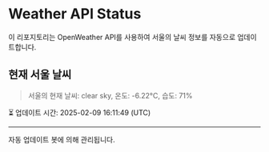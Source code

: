 
# Weather API Status

이 리포지토리는 OpenWeather API를 사용하여 서울의 날씨 정보를 자동으로 업데이트합니다.

## 현재 서울 날씨
> 서울의 현재 날씨: clear sky, 온도: -6.22°C, 습도: 71%

⏳ 업데이트 시간: 2025-02-09 16:11:49 (UTC)

---
자동 업데이트 봇에 의해 관리됩니다.
